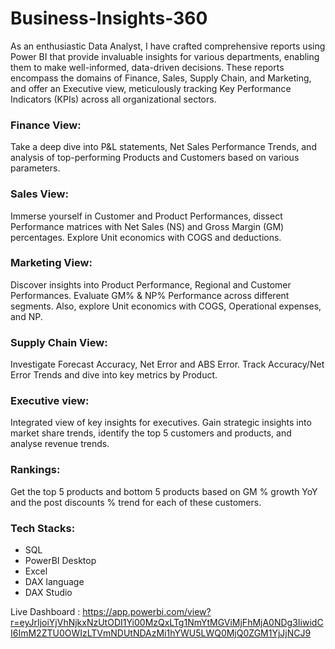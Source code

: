 # Business-Insights-360
 
As an enthusiastic Data Analyst, I have crafted comprehensive reports using Power BI that provide invaluable insights for various departments, enabling them to make well-informed, data-driven decisions. These reports encompass the domains of Finance, Sales, Supply Chain, and Marketing, and offer an Executive view, meticulously tracking Key Performance Indicators (KPIs) across all organizational sectors.

**<h3>Finance View:</h3>** Take a deep dive into P&L statements, Net Sales Performance Trends, and analysis of top-performing Products and Customers based on various parameters.

**<h3>Sales View:</h3>** Immerse yourself in Customer and Product Performances, dissect Performance matrices with Net Sales (NS) and Gross Margin (GM) percentages. Explore Unit economics with COGS and deductions.

**<h3>Marketing View:</h3>** Discover insights into Product Performance, Regional and Customer Performances. Evaluate GM% & NP% Performance across different segments. Also, explore Unit economics with COGS, Operational expenses, and NP.

**<h3>Supply Chain View:</h3>** Investigate Forecast Accuracy, Net Error and ABS Error. Track Accuracy/Net Error Trends and dive into key metrics by Product.

**<h3>Executive view:</h3>** Integrated view of key insights for executives. Gain strategic insights into market share trends, identify the top 5 customers and products, and analyse revenue trends.

**<h3>Rankings:</h3>** Get the top 5 products and bottom 5 products based on GM % growth YoY and the post discounts % trend for each of these customers. 

**<h3>Tech Stacks:</h3>**
* SQL
* PowerBI Desktop
* Excel
* DAX language
* DAX Studio

Live Dashboard : https://app.powerbi.com/view?r=eyJrIjoiYjVhNjkxNzUtODI1Yi00MzQxLTg1NmYtMGViMjFhMjA0NDg3IiwidCI6ImM2ZTU0OWIzLTVmNDUtNDAzMi1hYWU5LWQ0MjQ0ZGM1YjJjNCJ9

